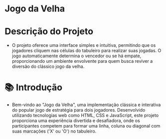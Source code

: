 # Jogo da Velha
# Descrição do Projeto
* O projeto oferece uma interface simples e intuitiva, permitindo que os jogadores cliquem nas células do tabuleiro para realizar suas jogadas. O jogo automaticamente determina o vencedor ou se há empate, proporcionando um ambiente envolvente para quem busca reviver a diversão do clássico jogo da velha.

# 📚 Introdução
* Bem-vindo ao "Jogo da Velha", uma implementação clássica e interativa do popular jogo de estratégia para dois jogadores. Desenvolvido utilizando tecnologias web como HTML, CSS e JavaScript, este projeto proporciona uma experiência divertida e desafiadora, onde os participantes competem para formar uma linha, coluna ou diagonal com suas marcações ('X' ou 'O') no tabuleiro.

